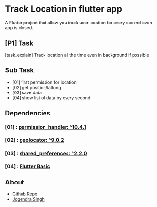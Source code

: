# Track Location in flutter app

A Flutter project that allow you track user location for every second even app is closed.

## [P1] Task

 [task_explain] Track location all the time even in background if possible

## Sub Task
- [01] first permission for location
- [02] get position/latlong
- [03] save data
- [04] show list of data by every second

## Dependencies
### [01] : [permission_handler: ^10.4.1]()
### [02] : [geolocator: ^9.0.2]()
### [03] : [shared_preferences: ^2.2.0]()
### [04] : [Flutter Basic]()


## About

- [Github Repo]()
- [Jogendra Singh]()